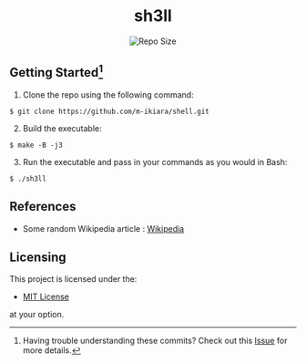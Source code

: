<div align="center">
    <h1>sh3ll</h1>
    <img
        alt="Repo Size"
        src="https://img.shields.io/github/repo-size/m-ikiara/sh3ll?style=plastic&logo=c&color=red" />
</div>

## Getting Started[^1]

1. Clone the repo using the following command:

```console
$ git clone https://github.com/m-ikiara/shell.git
```

2. Build the executable:

```console
$ make -B -j3
```

3. Run the executable and pass in your commands as you would in Bash:

```console
$ ./sh3ll
```

## References

- Some random Wikipedia article : [Wikipedia](https://en.wikipedia.org/wiki/Shell_(computing))

## Licensing

This project is licensed under the:

- [MIT License](./LICENSE)

at your option.

[^1]: Having trouble understanding these commits? Check out this [Issue](https://github.com/m-ikiara/m-ikiara.github.io/issues/1) for more details.
